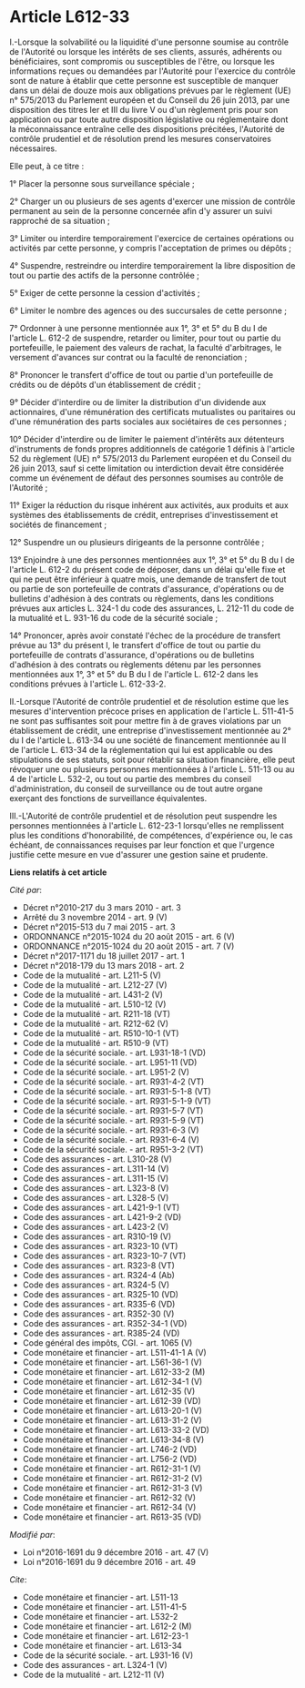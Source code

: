 # Article L612-33

I.-Lorsque la solvabilité ou la liquidité d'une personne soumise au contrôle de l'Autorité ou lorsque les intérêts de ses
clients, assurés, adhérents ou bénéficiaires, sont compromis ou susceptibles de l'être, ou lorsque les informations reçues ou
demandées par l'Autorité pour l'exercice du contrôle sont de nature à établir que cette personne est susceptible de manquer
dans un délai de douze mois aux obligations prévues par le règlement (UE) n° 575/2013 du Parlement européen et du Conseil du
26 juin 2013, par une disposition des titres Ier et III du livre V ou d'un règlement pris pour son application ou par toute
autre disposition législative ou réglementaire dont la méconnaissance entraîne celle des dispositions précitées, l'Autorité
de contrôle prudentiel et de résolution prend les mesures conservatoires nécessaires. 

Elle peut, à ce titre : 

1° Placer la personne sous surveillance spéciale ; 

2° Charger un ou plusieurs de ses agents d'exercer une mission de contrôle permanent au sein de la personne concernée afin
d'y assurer un suivi rapproché de sa situation ; 

3° Limiter ou interdire temporairement l'exercice de certaines opérations ou activités par cette personne, y compris
l'acceptation de primes ou dépôts ; 

4° Suspendre, restreindre ou interdire temporairement la libre disposition de tout ou partie des actifs de la personne
contrôlée ; 

5° Exiger de cette personne la cession d'activités ; 

6° Limiter le nombre des agences ou des succursales de cette personne ; 

7° Ordonner à une personne mentionnée aux 1°, 3° et 5° du B du I de l'article L. 612-2 de suspendre, retarder ou limiter,
pour tout ou partie du portefeuille, le paiement des valeurs de rachat, la faculté d'arbitrages, le versement d'avances sur
contrat ou la faculté de renonciation ; 

8° Prononcer le transfert d'office de tout ou partie d'un portefeuille de crédits ou de dépôts d'un établissement de
crédit ; 

9° Décider d'interdire ou de limiter la distribution d'un dividende aux actionnaires, d'une rémunération des certificats
mutualistes ou paritaires ou d'une rémunération des parts sociales aux sociétaires de ces personnes ; 

10° Décider d'interdire ou de limiter le paiement d'intérêts aux détenteurs d'instruments de fonds propres additionnels de
catégorie 1 définis à l'article 52 du règlement (UE) n° 575/2013 du Parlement européen et du Conseil du 26 juin 2013, sauf si
cette limitation ou interdiction devait être considérée comme un événement de défaut des personnes soumises au contrôle de
l'Autorité ; 

11° Exiger la réduction du risque inhérent aux activités, aux produits et aux systèmes des établissements de crédit,
entreprises d'investissement et sociétés de financement ; 

12° Suspendre un ou plusieurs dirigeants de la personne contrôlée ; 

13° Enjoindre à une des personnes mentionnées aux 1°, 3° et 5° du B du I de l'article L. 612-2 du présent code de déposer,
dans un délai qu'elle fixe et qui ne peut être inférieur à quatre mois, une demande de transfert de tout ou partie de son
portefeuille de contrats d'assurance, d'opérations ou de bulletins d'adhésion à des contrats ou règlements, dans les
conditions prévues aux articles L. 324-1 du code des assurances, L. 212-11 du code de la mutualité et L. 931-16 du code de la
sécurité sociale ; 

14° Prononcer, après avoir constaté l'échec de la procédure de transfert prévue au 13° du présent I, le transfert d'office de
tout ou partie du portefeuille de contrats d'assurance, d'opérations ou de bulletins d'adhésion à des contrats ou règlements
détenu par les personnes mentionnées aux 1°, 3° et 5° du B du I de l'article L. 612-2 dans les conditions prévues à l'article
L. 612-33-2. 

II.-Lorsque l'Autorité de contrôle prudentiel et de résolution estime que les mesures d'intervention précoce prises en
application de l'article L. 511-41-5 ne sont pas suffisantes soit pour mettre fin à de graves violations par un établissement
de crédit, une entreprise d'investissement mentionnée au 2° du I de l'article L. 613-34 ou une société de financement
mentionnée au II de l'article L. 613-34 de la réglementation qui lui est applicable ou des stipulations de ses statuts, soit
pour rétablir sa situation financière, elle peut révoquer une ou plusieurs personnes mentionnées à l'article L. 511-13 ou au
4 de l'article L. 532-2, ou tout ou partie des membres du conseil d'administration, du conseil de surveillance ou de tout
autre organe exerçant des fonctions de surveillance équivalentes. 

III.-L'Autorité de contrôle prudentiel et de résolution peut suspendre les personnes mentionnées à l'article L. 612-23-1
lorsqu'elles ne remplissent plus les conditions d'honorabilité, de compétences, d'expérience ou, le cas échéant, de
connaissances requises par leur fonction et que l'urgence justifie cette mesure en vue d'assurer une gestion saine et
prudente.

**Liens relatifs à cet article**

_Cité par_:

  - Décret n°2010-217 du 3 mars 2010 - art. 3
  - Arrêté du 3 novembre 2014 - art. 9 (V)
  - Décret n°2015-513 du 7 mai 2015 - art. 3
  - ORDONNANCE n°2015-1024 du 20 août 2015 - art. 6 (V)
  - ORDONNANCE n°2015-1024 du 20 août 2015 - art. 7 (V)
  - Décret n°2017-1171 du 18 juillet 2017 - art. 1
  - Décret n°2018-179 du 13 mars 2018 - art. 2
  - Code de la mutualité - art. L211-5 (V)
  - Code de la mutualité - art. L212-27 (V)
  - Code de la mutualité - art. L431-2 (V)
  - Code de la mutualité - art. L510-12 (V)
  - Code de la mutualité - art. R211-18 (VT)
  - Code de la mutualité - art. R212-62 (V)
  - Code de la mutualité - art. R510-10-1 (VT)
  - Code de la mutualité - art. R510-9 (VT)
  - Code de la sécurité sociale. - art. L931-18-1 (VD)
  - Code de la sécurité sociale. - art. L951-11 (VD)
  - Code de la sécurité sociale. - art. L951-2 (V)
  - Code de la sécurité sociale. - art. R931-4-2 (VT)
  - Code de la sécurité sociale. - art. R931-5-1-8 (VT)
  - Code de la sécurité sociale. - art. R931-5-1-9 (VT)
  - Code de la sécurité sociale. - art. R931-5-7 (VT)
  - Code de la sécurité sociale. - art. R931-5-9 (VT)
  - Code de la sécurité sociale. - art. R931-6-3 (V)
  - Code de la sécurité sociale. - art. R931-6-4 (V)
  - Code de la sécurité sociale. - art. R951-3-2 (VT)
  - Code des assurances - art. L310-28 (V)
  - Code des assurances - art. L311-14 (V)
  - Code des assurances - art. L311-15 (V)
  - Code des assurances - art. L323-8 (V)
  - Code des assurances - art. L328-5 (V)
  - Code des assurances - art. L421-9-1 (VT)
  - Code des assurances - art. L421-9-2 (VD)
  - Code des assurances - art. L423-2 (V)
  - Code des assurances - art. R310-19 (V)
  - Code des assurances - art. R323-10 (VT)
  - Code des assurances - art. R323-10-7 (VT)
  - Code des assurances - art. R323-8 (VT)
  - Code des assurances - art. R324-4 (Ab)
  - Code des assurances - art. R324-5 (V)
  - Code des assurances - art. R325-10 (VD)
  - Code des assurances - art. R335-6 (VD)
  - Code des assurances - art. R352-30 (V)
  - Code des assurances - art. R352-34-1 (VD)
  - Code des assurances - art. R385-24 (VD)
  - Code général des impôts, CGI. - art. 1065 (V)
  - Code monétaire et financier - art. L511-41-1 A (V)
  - Code monétaire et financier - art. L561-36-1 (V)
  - Code monétaire et financier - art. L612-33-2 (M)
  - Code monétaire et financier - art. L612-34-1 (V)
  - Code monétaire et financier - art. L612-35 (V)
  - Code monétaire et financier - art. L612-39 (VD)
  - Code monétaire et financier - art. L613-20-1 (V)
  - Code monétaire et financier - art. L613-31-2 (V)
  - Code monétaire et financier - art. L613-33-2 (VD)
  - Code monétaire et financier - art. L613-34-8 (V)
  - Code monétaire et financier - art. L746-2 (VD)
  - Code monétaire et financier - art. L756-2 (VD)
  - Code monétaire et financier - art. R612-31-1 (V)
  - Code monétaire et financier - art. R612-31-2 (V)
  - Code monétaire et financier - art. R612-31-3 (V)
  - Code monétaire et financier - art. R612-32 (V)
  - Code monétaire et financier - art. R612-34 (V)
  - Code monétaire et financier - art. R613-35 (VD)

_Modifié par_:

  - Loi n°2016-1691 du 9 décembre 2016 - art. 47 (V)
  - Loi n°2016-1691 du 9 décembre 2016 - art. 49

_Cite_:

  - Code monétaire et financier - art. L511-13
  - Code monétaire et financier - art. L511-41-5
  - Code monétaire et financier - art. L532-2
  - Code monétaire et financier - art. L612-2 (M)
  - Code monétaire et financier - art. L612-23-1
  - Code monétaire et financier - art. L613-34
  - Code de la sécurité sociale. - art. L931-16 (V)
  - Code des assurances - art. L324-1 (V)
  - Code de la mutualité - art. L212-11 (V)
